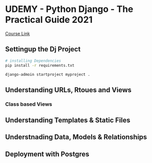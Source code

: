 # UDEMY - Python Django - The Practical Guide 2021

[Course Link](https://www.youtube.com/playlist?list=PLBxwSeQlMDNiNt72UmSvKBLsxPgGY_Jy-)

## Settingup the Dj Project

```Bash
# installing Dependencies
pip install -r requirements.txt
```
```Bash
django-admoin startproject myproject .
```

## Understanding URLs, Rtoues and Views

### Class based Views

## Understanding Templates & Static Files

## Understnading Data, Models & Relationships

## Deployment with Postgres
